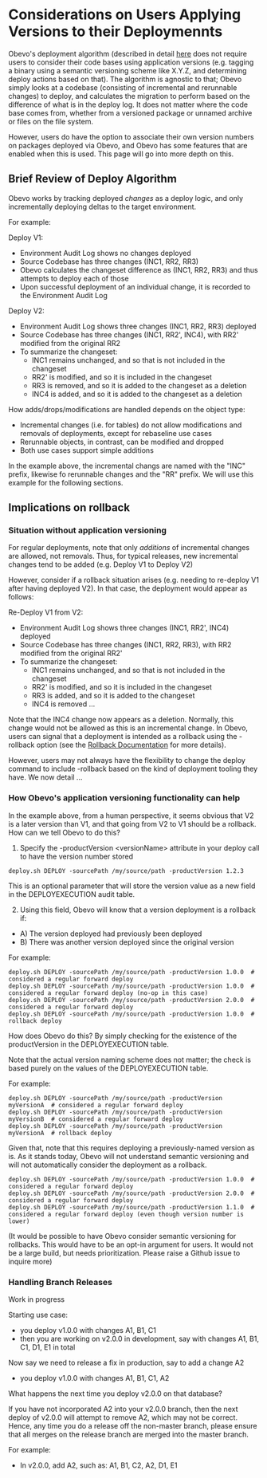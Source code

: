 <!--

    Copyright 2017 Goldman Sachs.
    Licensed under the Apache License, Version 2.0 (the "License");
    you may not use this file except in compliance with the License.
    You may obtain a copy of the License at

    http://www.apache.org/licenses/LICENSE-2.0

    Unless required by applicable law or agreed to in writing,
    software distributed under the License is distributed on an
    "AS IS" BASIS, WITHOUT WARRANTIES OR CONDITIONS OF ANY
    KIND, either express or implied.  See the License for the
    specific language governing permissions and limitations
    under the License.

-->

# Considerations on Users Applying Versions to their Deploymennts

Obevo's deployment algorithm (described in detail [here](https://github.com/goldmansachs/obevo/blob/master/Obevo_Javasig.pdf)
does not require users to consider their code bases using application versions (e.g. tagging a binary using a semantic
versioning scheme like X.Y.Z, and determining deploy actions based on that). The algorithm is agnostic to that; Obevo
simply looks at a codebase (consisting of incremental and rerunnable changes) to deploy, and calculates the migration to
perform based on the difference of what is in the deploy log. It does not matter where the code base comes from, whether
from a versioned package or unnamed archive or files on the file system.

However, users do have the option to associate their own version numbers on packages deployed via Obevo, and Obevo has
some features that are enabled when this is used. This page will go into more depth on this.


## Brief Review of Deploy Algorithm

Obevo works by tracking deployed _changes_ as a deploy logic, and only incrementally deploying deltas to the target
environment.

For example:

Deploy V1:
* Environment Audit Log shows no changes deployed
* Source Codebase has three changes (INC1, RR2, RR3)
* Obevo calculates the changeset difference as (INC1, RR2, RR3) and thus attempts to deploy each of those
* Upon successful deployment of an individual change, it is recorded to the Environment Audit Log

Deploy V2:
* Environment Audit Log shows three changes (INC1, RR2, RR3) deployed
* Source Codebase has three changes (INC1, RR2', INC4), with RR2' modified from the original RR2
* To summarize the changeset:
   * INC1 remains unchanged, and so that is not included in the changeset
   * RR2' is modified, and so it is included in the changeset
   * RR3 is removed, and so it is added to the changeset as a deletion
   * INC4 is added, and so it is added to the changeset as a deletion

How adds/drops/modifications are handled depends on the object type:
* Incremental changes (i.e. for tables) do not allow modifications and removals of deployments, except for rebaseline use cases
* Rerunnable objects, in contrast, can be modified and dropped
* Both use cases support simple additions

In the example above, the incremental changs are named with the "INC" prefix, likewise fo rerunnable changes and the "RR"
prefix. We will use this example for the following sections.


## Implications on rollback

### Situation without application versioning

For regular deployments, note that only _additions_ of incremental changes are allowed, not removals. Thus, for typical
releases, new incremental changes tend to be added (e.g. Deploy V1 to Deploy V2)

However, consider if a rollback situation arises (e.g. needing to re-deploy V1 after having deployed V2). In that case,
the deployment would appear as follows:

Re-Deploy V1 from V2:
* Environment Audit Log shows three changes (INC1, RR2', INC4) deployed
* Source Codebase has three changes (INC1, RR2, RR3), with RR2 modified from the original RR2'
* To summarize the changeset:
   * INC1 remains unchanged, and so that is not included in the changeset
   * RR2' is modified, and so it is included in the changeset
   * RR3 is added, and so it is added to the changeset
   * INC4 is removed ...

Note that the INC4 change now appears as a deletion. Normally, this change would not be allowed as this is an incremental
change. In Obevo, users can signal that a deployment is intended as a rollback using the -rollback option (see the
[Rollback Documentation](rollback.md) for more details).

However, users may not always have the flexibility to change the deploy command to include -rollback based on the kind
of deployment tooling they have. We now detail ...

### How Obevo's application versioning functionality can help

In the example above, from a human perspective, it seems obvious that V2 is a later version than V1, and that going from
V2 to V1 should be a rollback. How can we tell Obevo to do this?


1) Specify the -productVersion \<versionName> attribute in your deploy call to have the version number stored

```
deploy.sh DEPLOY -sourcePath /my/source/path -productVersion 1.2.3
```

This is an optional parameter that will store the version value as a new field in the DEPLOYEXECUTION audit table.

2) Using this field, Obevo will know that a version deployment is a rollback if:

* A) The version deployed had previously been deployed
* B) There was another version deployed since the original version

For example:

```
deploy.sh DEPLOY -sourcePath /my/source/path -productVersion 1.0.0  # considered a regular forward deploy
deploy.sh DEPLOY -sourcePath /my/source/path -productVersion 1.0.0  # considered a regular forward deploy (no-op in this case)
deploy.sh DEPLOY -sourcePath /my/source/path -productVersion 2.0.0  # considered a regular forward deploy
deploy.sh DEPLOY -sourcePath /my/source/path -productVersion 1.0.0  # rollback deploy
```

How does Obevo do this? By simply checking for the existence of the productVersion in the DEPLOYEXECUTION table.

Note that the actual version naming scheme does not matter; the check is based purely on the values of the DEPLOYEXECUTION
table.

For example:

```
deploy.sh DEPLOY -sourcePath /my/source/path -productVersion myVersionA  # considered a regular forward deploy
deploy.sh DEPLOY -sourcePath /my/source/path -productVersion myVersionB  # considered a regular forward deploy
deploy.sh DEPLOY -sourcePath /my/source/path -productVersion myVersionA  # rollback deploy
```

Given that, note that this requires deploying a previously-named version as is. As it stands today, Obevo will not
understand semantic versioning and will not automatically consider the deployment as a rollback.

```
deploy.sh DEPLOY -sourcePath /my/source/path -productVersion 1.0.0  # considered a regular forward deploy
deploy.sh DEPLOY -sourcePath /my/source/path -productVersion 2.0.0  # considered a regular forward deploy
deploy.sh DEPLOY -sourcePath /my/source/path -productVersion 1.1.0  # considered a regular forward deploy (even though version number is lower)
```

(It would be possible to have Obevo consider semantic versioning for rollbacks. This would have to be an opt-in argument
for users. It would not be a large build, but needs prioritization. Please raise a Github issue to inquire more)


### Handling Branch Releases

Work in progress

Starting use case:
* you deploy v1.0.0 with changes A1, B1, C1
* then you are working on v2.0.0 in development, say with changes A1, B1, C1, D1, E1 in total

Now say we need to release a fix in production, say to add a change A2
* you deploy v1.0.0 with changes A1, B1, C1, A2

What happens the next time you deploy v2.0.0 on that database?

If you have not incorporated A2 into your v2.0.0 branch, then the next deploy of v2.0.0 will attempt to remove A2, which
may not be correct. Hence, any time you do a release off the non-master branch, please ensure that all merges on the
release branch are merged into the master branch.

For example:
* In v2.0.0, add A2, such as: A1, B1, C2, A2, D1, E1

